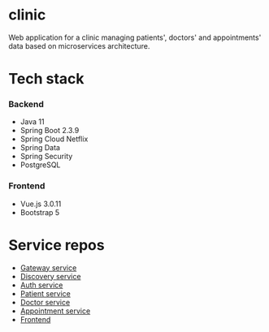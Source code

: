 # clinic
Web application for a clinic managing patients', doctors' and appointments' data based on microservices architecture.

# Tech stack
### Backend
- Java 11
- Spring Boot 2.3.9
- Spring Cloud Netflix
- Spring Data
- Spring Security
- PostgreSQL
### Frontend
- Vue.js 3.0.11
- Bootstrap 5

# Service repos
- [Gateway service](https://github.com/I-AzraeL-I-Personal/clinic-gateway-service)
- [Discovery service](https://github.com/I-AzraeL-I-Personal/clinic-discovery-service)
- [Auth service](https://github.com/I-AzraeL-I-Personal/clinic-auth-service)
- [Patient service](https://github.com/I-AzraeL-I-Personal/clinic-patient-service)
- [Doctor service](https://github.com/I-AzraeL-I-Personal/clinic-doctor-service)
- [Appointment service](https://github.com/I-AzraeL-I-Personal/clinic-appointment-service)
- [Frontend](https://github.com/I-AzraeL-I-Personal/clinic-frontend)
